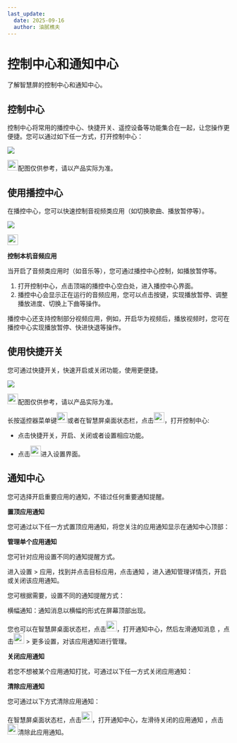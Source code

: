 ```yaml
---
last_update:
  date: 2025-09-16
  author: 油腻樵夫
---
```


# 控制中心和通知中心

了解智慧屏的控制中心和通知中心。

## 控制中心

控制中心将常用的播控中心、快捷开关、遥控设备等功能集合在一起，让您操作更便捷。您可以通过如下任一方式，打开控制中心：

![](https://tips-p01-drcn.dbankcdn.cn/hwtips/topic/V0FM/zh-CN/zh-cn_image_0000002415981880.png)

<img src="https://tips-p01-drcn.dbankcdn.cn/hwtips/topic/V0FM/zh-CN/images/icon-note.svg" width="24" height="24"/>配图仅供参考，请以产品实际为准。

## 使用播控中心

在播控中心，您可以快速控制音视频类应用（如切换歌曲、播放暂停等）。

![](https://tips-p01-drcn.dbankcdn.cn/hwtips/topic/V0FM/zh-CN/zh-cn_image_0000002456010117.png)

<img src="https://tips-p01-drcn.dbankcdn.cn/hwtips/topic/V0FM/zh-CN/images/icon-note.svg" width="24" height="24"/>

**控制本机音频应用**

当开启了音频类应用时（如音乐等），您可通过播控中心控制，如播放暂停等。

1.  打开控制中心，点击顶端的播控中心空白处，进入播控中心界面。
2.  播控中心会显示正在运行的音频应用，您可以点击按键，实现播放暂停、调整播放进度、切换上下曲等操作。

播控中心还支持控制部分视频应用，例如，开启华为视频后，播放视频时，您可在播控中心实现播放暂停、快进快退等操作。

## 使用快捷开关

您可通过快捷开关，快速开启或关闭功能，使用更便捷。

![](https://tips-p01-drcn.dbankcdn.cn/hwtips/topic/V0FM/zh-CN/zh-cn_image_0000002455934841.png)

<img src="https://tips-p01-drcn.dbankcdn.cn/hwtips/topic/V0FM/zh-CN/images/icon-note.svg" width="24" height="24"/>配图仅供参考，请以产品实际为准。

长按遥控器菜单键<img src="https://tips-p01-drcn.dbankcdn.cn/hwtips/topic/V0FM/zh-CN/zh-cn_image_0000002414279797.png" width="24" height="24"/>或者在智慧屏桌面状态栏，点击<img src="https://tips-p01-drcn.dbankcdn.cn/hwtips/topic/V0FM/zh-CN/zh-cn_image_0000002418824981.png" width="24" height="24"/>，打开控制中心:

+   点击快捷开关，开启、关闭或者设置相应功能。
    
+   点击<img src="https://tips-p01-drcn.dbankcdn.cn/hwtips/topic/V0FM/zh-CN/zh-cn_image_0000002380671330.png" width="24" height="24"/>进入设置界面。
    

## 通知中心

您可选择开启重要应用的通知，不错过任何重要通知提醒。

**置顶应用通知**

您可通过以下任一方式置顶应用通知，将您关注的应用通知显示在通知中心顶部：

**管理单个应用通知**

您可针对应用设置不同的通知提醒方式。

进入设置 > 应用，找到并点击目标应用，点击通知 ，进入通知管理详情页，开启或关闭该应用通知。

您可根据需要，设置不同的通知提醒方式：

横幅通知：通知消息以横幅的形式在屏幕顶部出现。

您也可以在智慧屏桌面状态栏，点击<img src="https://tips-p01-drcn.dbankcdn.cn/hwtips/topic/V0FM/zh-CN/zh-cn_image_0000002385345624.png" width="24" height="24"/>，打开通知中心，然后左滑通知消息 ，点击<img src="https://tips-p01-drcn.dbankcdn.cn/hwtips/topic/V0FM/zh-CN/zh-cn_image_0000002418657629.png" width="24" height="24"/>  > 更多设置，对该应用通知进行管理。

**关闭应用通知**

若您不想被某个应用通知打扰，可通过以下任一方式关闭应用通知：

**清除应用通知**

您可通过以下方式清除应用通知：

在智慧屏桌面状态栏，点击<img src="https://tips-p01-drcn.dbankcdn.cn/hwtips/topic/V0FM/zh-CN/zh-cn_image_0000002385185748.png" width="24" height="24"/>，打开通知中心，左滑待关闭的应用通知 ，点击<img src="https://tips-p01-drcn.dbankcdn.cn/hwtips/topic/V0FM/zh-CN/zh-cn_image_0000002385218418.png" width="24" height="24"/>清除此应用通知。